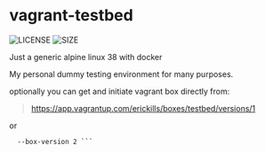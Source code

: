 # vagrant-testbed
![LICENSE](https://img.shields.io/github/license/erickills/vagrant-testbed?style=for-the-badge)
![SIZE](https://img.shields.io/github/repo-size/erickills/vagrant-testbed?style=for-the-badge)

Just a generic alpine linux 38 with docker

My personal dummy testing environment for many purposes.

optionally you can get and initiate vagrant box directly from:
> https://app.vagrantup.com/erickills/boxes/testbed/versions/1

or

``` vagrant init erickills/testbed \
  --box-version 2 ```

